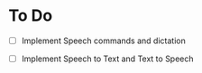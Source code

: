 # To Do



- [ ] Implement Speech commands and dictation
- [ ] Implement Speech to Text and Text to Speech

